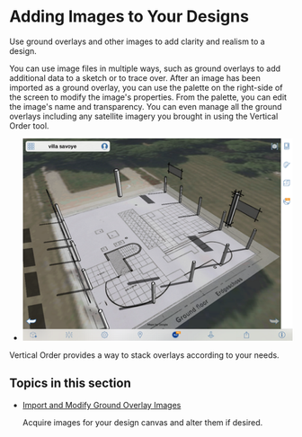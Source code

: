 # Adding Images to Your Designs

Use ground overlays and other images to add clarity and realism to a design.

You can use image files in multiple ways, such as ground overlays to add additional data to a sketch or to trace over. After an image has been imported as a ground overlay, you can use the palette on the right-side of the screen to modify the image's properties. From the palette, you can edit the image's name and transparency. You can even manage all the ground overlays including any satellite imagery you brought in using the Vertical Order tool.

* ![](../.gitbook/assets/guid-578b6bc6-50dd-4ad4-8be1-8b232ec66e59-low%20%281%29.png)

Vertical Order provides a way to stack overlays according to your needs.

## Topics in this section

* [Import and Modify Ground Overlay Images](https://github.com/formit3d/autodesk-formit-360-ios-help/tree/d5b2b6decb71d74e64b7991eaa6f7358c2312bf7/Import%20and%20Modify%20Ground%20Overlay%20Images.md)

  Acquire images for your design canvas and alter them if desired.

